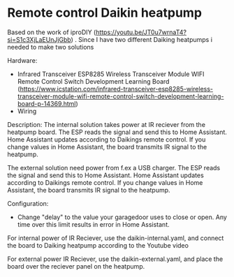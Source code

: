 # Remote control Daikin heatpump
Based on the work of iproDIY (https://youtu.be/JT0u7wrnaT4?si=S1c3XjLaEUnJjGbb) . 
Since I have two different Daiking heatpumps i needed to make two solutions

Hardware:
- Infrared Transceiver ESP8285 Wireless Transceiver Module WIFI Remote Control Switch Development Learning Board (https://www.icstation.com/infrared-transceiver-esp8285-wireless-transceiver-module-wifi-remote-control-switch-development-learning-board-p-14369.html)
- Wiring

Description:
The internal solution takes power at IR reciever from the heatpump board. The ESP reads the signal and send this to Home Assistant. Home Assistant updates according to Daikings remote control. If you change values in Home Assistant, the board transmits IR signal to the heatpump.

The external solution need power from f.ex a USB charger. The ESP reads the signal and send this to Home Assistant. Home Assistant updates according to Daikings remote control. If you change values in Home Assistant, the board transmits IR signal to the heatpump.



Configuration:
- Change "delay" to the value your garagedoor uses to close or open. Any time over this limit results in error in Home Assistant.

For internal power of IR Reciever, use the daikin-internal.yaml, and connect the board to Daiking heatpump according to the Youtube video

For external power IR Reciever, use the daikin-external.yaml, and place the board over the reciever panel on the heatpump.